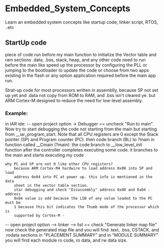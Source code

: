 # Embedded_System_Concepts
 Learn an embedded system concepts like startup code, linker script, RTOS, ..etc
 
## StartUp code
piece of code run before my main function to initialize the Vector table and 
ram sections .data, .bss, stack, heap, and any other code need to run before the
main like speed up the processor by configuring the PLL or jumping to the 
bootloader to update the code or choose from two apps existing in the flash or 
any option application required before the main app run.

Strat-up code for most processors written in assemblly, because SP not set up 
yet and .data not copy from ROM to RAM, and .bss isn't cleared ye. but ARM 
Cortex-M designed to reduce the need for low-level assembly.


### Example:
in IAR ide:
-- open project option -> Debugger == uncheck "Run to main".
    Now try to start debugging the code not starting from the main but starting 
    from __iar_program_start. 
    Note that all CPU registers are 0 except the Stack pointer (SP) and Program 
    counter (PC).
    then code branch (BL) to ?main
    in function called __Cmain (?main):
        the code branch to __low_level_init function after the controller 
        completes executing some code. it branches to the main and starts 
        executing my code

    why PC and SP are not 0 like other CPU registers?
        because ARM Cortex-M4 hardwire to load address 0x00 into SP and load 
        address 0x04 into PC at power up. this info is mentioned in the data 
        sheet in the vector table section.
        star debugging and check "Disassembly" address 0x00 and 0x04 - address 
        0x04 value is odd because the LSB of any value loaded to the PC must be 
        1 because this bit indicates the Thumb mode of the processor which is 
        supported by Cortex-M -


-- open project option --> linker --> list == check "Generate linker map file"
    now check the generated map file and you will find .text, .bss, CSTACK, and 
    .rodata sections in "PLACEMENT SUMMARY" and in "MODULE SUMMARY" you will 
    find each module ro code, ro data, and rw data size.